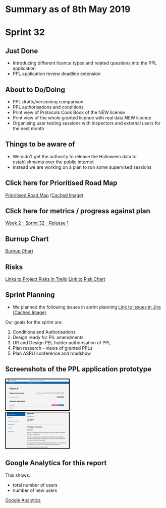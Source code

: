 # Summary as of 8th May 2019 

# Sprint 32


## Just Done
* Introducing different licence types and related questions into the PPL application
* PPL application review deadline extension

## About to Do/Doing
* PPL drafts/versioning comparison
* PPL authorisations and conditions
* Print view of Protocols Cook Book of the NEW license
* Print view of the whole granted licence with real data NEW licence
* Organising user testing sessions with inspectors and external users for the next month

## Things to be aware of
* We didn't get the authority to release the Halloween data to establishments over the public internet
* Instead we are working on a plan to run some supervised sessions 

## Click here for Prioritised Road Map
[Prioritised Road Map](https://trello.com/b/p7x9hbPV/prioritised-roadmap)    [\(Cached Image\)](graphs/ASLRoadMap08052019.jpg)

## Click here for metrics / progress against plan
[Week 2 - Sprint 32 - Release 1](graphs/progress08052019.png)

## Burnup Chart

[Burnup Chart](burnup08052019.md)

## Risks
[Links to Project Risks in Trello](https://trello.com/b/VuFuCL7t/risk-register-and-kpis-asl-delivery) 
[Link to Risk Chart](graphs/risk08052019.png)

## Sprint Planning
* We planned the following issues in sprint planning [Link to Issues in Jira](https://jira.digital.homeoffice.gov.uk/secure/RapidBoard.jspa?rapidView=261)    [\(Cached Image\)](graphs/sprint08052019.png)

Our goals for the sprint are:
1. Conditions and Authorisations 
2. Design ready for PIL amendments 
3. UR and Design PEL holder authorisation of PPL 
4. Plan research - views of granted PPLs 
5. Plan ASRU conference and roadshow

## Screenshots of the PPL application prototype
<a href="graphs/proto1_08052019.png"><img src="graphs/proto1_08052019.png" alt="HTML5 Icon" width="200" style="border:2px solid black"></a>
<br>
<a href="graphs/proto2_08052019.png"><img src="graphs/proto2_08052019.png" alt="HTML5 Icon" width="200" style="border:2px solid black"></a>
<br>

## Google Analytics for this report

This shows:
* total number of users
* number of new users

[Google Analytics](graphs/GA08052019.jpg)

